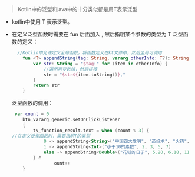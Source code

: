 > Kotlin中的泛型和java中的十分类似都是用T表示泛型

- kotlin中使用 T 表示泛型。 

- 在定义泛型函数时需要在 fun 后面加入 , 然后指明某个参数的类型为 T 泛型函数的定义： 

  ```kotlin
    //Kotlin中允许定义全局函数，将函数定义在kt文件中，然后全局可调用 
      fun <T> appendString(tag: String, vararg otherInfo: T?): String {
          var str: String = "$tag:" for (item in otherInfo) {
              //遍历可变数组，然后拼接 
              str = "$str${item.toString()},"
          }
          return str
      }
  ```

  泛型函数的调用： 

  ```kotlin
   var count = 0
      btn_vararg_generic.setOnClickListener
      {
          tv_function_result.text = when (count % 3) {
  //在定义泛型函数时，需要指明T的类型
              0 -> appendString<String>("中国四大发明", "造纸术", "火药", "印刷术", "指南针")
              1 -> appendString<Int>("小于10的素数", 2, 3, 5, 7)
              else -> appendString<Double>("花钱的日子", 5.20, 6.18, 11.11, 12.12)
          } c
                  ount++
      }
  ```

  